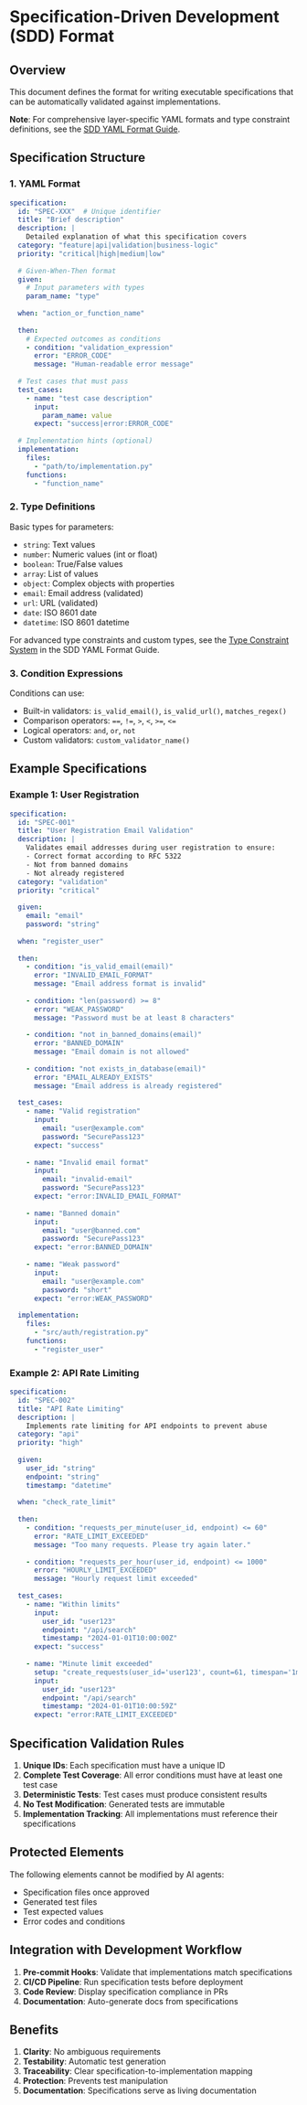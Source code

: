 # Specification-Driven Development (SDD) Format

## Overview

This document defines the format for writing executable specifications that can be automatically validated against implementations.

**Note**: For comprehensive layer-specific YAML formats and type constraint definitions, see the [SDD YAML Format Guide](sdd-yaml-format-guide.md).

## Specification Structure

### 1. YAML Format

```yaml
specification:
  id: "SPEC-XXX"  # Unique identifier
  title: "Brief description"
  description: |
    Detailed explanation of what this specification covers
  category: "feature|api|validation|business-logic"
  priority: "critical|high|medium|low"
  
  # Given-When-Then format
  given:
    # Input parameters with types
    param_name: "type"
    
  when: "action_or_function_name"
  
  then:
    # Expected outcomes as conditions
    - condition: "validation_expression"
      error: "ERROR_CODE"
      message: "Human-readable error message"
    
  # Test cases that must pass
  test_cases:
    - name: "test case description"
      input:
        param_name: value
      expect: "success|error:ERROR_CODE"
      
  # Implementation hints (optional)
  implementation:
    files:
      - "path/to/implementation.py"
    functions:
      - "function_name"
```

### 2. Type Definitions

Basic types for parameters:
- `string`: Text values
- `number`: Numeric values (int or float)
- `boolean`: True/False values
- `array`: List of values
- `object`: Complex objects with properties
- `email`: Email address (validated)
- `url`: URL (validated)
- `date`: ISO 8601 date
- `datetime`: ISO 8601 datetime

For advanced type constraints and custom types, see the [Type Constraint System](sdd-yaml-format-guide.md#type-constraint-system) in the SDD YAML Format Guide.

### 3. Condition Expressions

Conditions can use:
- Built-in validators: `is_valid_email()`, `is_valid_url()`, `matches_regex()`
- Comparison operators: `==`, `!=`, `>`, `<`, `>=`, `<=`
- Logical operators: `and`, `or`, `not`
- Custom validators: `custom_validator_name()`

## Example Specifications

### Example 1: User Registration

```yaml
specification:
  id: "SPEC-001"
  title: "User Registration Email Validation"
  description: |
    Validates email addresses during user registration to ensure:
    - Correct format according to RFC 5322
    - Not from banned domains
    - Not already registered
  category: "validation"
  priority: "critical"
  
  given:
    email: "email"
    password: "string"
    
  when: "register_user"
  
  then:
    - condition: "is_valid_email(email)"
      error: "INVALID_EMAIL_FORMAT"
      message: "Email address format is invalid"
      
    - condition: "len(password) >= 8"
      error: "WEAK_PASSWORD"
      message: "Password must be at least 8 characters"
      
    - condition: "not in_banned_domains(email)"
      error: "BANNED_DOMAIN"
      message: "Email domain is not allowed"
      
    - condition: "not exists_in_database(email)"
      error: "EMAIL_ALREADY_EXISTS"
      message: "Email address is already registered"
    
  test_cases:
    - name: "Valid registration"
      input:
        email: "user@example.com"
        password: "SecurePass123"
      expect: "success"
      
    - name: "Invalid email format"
      input:
        email: "invalid-email"
        password: "SecurePass123"
      expect: "error:INVALID_EMAIL_FORMAT"
      
    - name: "Banned domain"
      input:
        email: "user@banned.com"
        password: "SecurePass123"
      expect: "error:BANNED_DOMAIN"
      
    - name: "Weak password"
      input:
        email: "user@example.com"
        password: "short"
      expect: "error:WEAK_PASSWORD"
      
  implementation:
    files:
      - "src/auth/registration.py"
    functions:
      - "register_user"
```

### Example 2: API Rate Limiting

```yaml
specification:
  id: "SPEC-002"
  title: "API Rate Limiting"
  description: |
    Implements rate limiting for API endpoints to prevent abuse
  category: "api"
  priority: "high"
  
  given:
    user_id: "string"
    endpoint: "string"
    timestamp: "datetime"
    
  when: "check_rate_limit"
  
  then:
    - condition: "requests_per_minute(user_id, endpoint) <= 60"
      error: "RATE_LIMIT_EXCEEDED"
      message: "Too many requests. Please try again later."
      
    - condition: "requests_per_hour(user_id, endpoint) <= 1000"
      error: "HOURLY_LIMIT_EXCEEDED"
      message: "Hourly request limit exceeded"
    
  test_cases:
    - name: "Within limits"
      input:
        user_id: "user123"
        endpoint: "/api/search"
        timestamp: "2024-01-01T10:00:00Z"
      expect: "success"
      
    - name: "Minute limit exceeded"
      setup: "create_requests(user_id='user123', count=61, timespan='1m')"
      input:
        user_id: "user123"
        endpoint: "/api/search"
        timestamp: "2024-01-01T10:00:59Z"
      expect: "error:RATE_LIMIT_EXCEEDED"
```

## Specification Validation Rules

1. **Unique IDs**: Each specification must have a unique ID
2. **Complete Test Coverage**: All error conditions must have at least one test case
3. **Deterministic Tests**: Test cases must produce consistent results
4. **No Test Modification**: Generated tests are immutable
5. **Implementation Tracking**: All implementations must reference their specifications

## Protected Elements

The following elements cannot be modified by AI agents:
- Specification files once approved
- Generated test files
- Test expected values
- Error codes and conditions

## Integration with Development Workflow

1. **Pre-commit Hooks**: Validate that implementations match specifications
2. **CI/CD Pipeline**: Run specification tests before deployment
3. **Code Review**: Display specification compliance in PRs
4. **Documentation**: Auto-generate docs from specifications

## Benefits

1. **Clarity**: No ambiguous requirements
2. **Testability**: Automatic test generation
3. **Traceability**: Clear specification-to-implementation mapping
4. **Protection**: Prevents test manipulation
5. **Documentation**: Specifications serve as living documentation